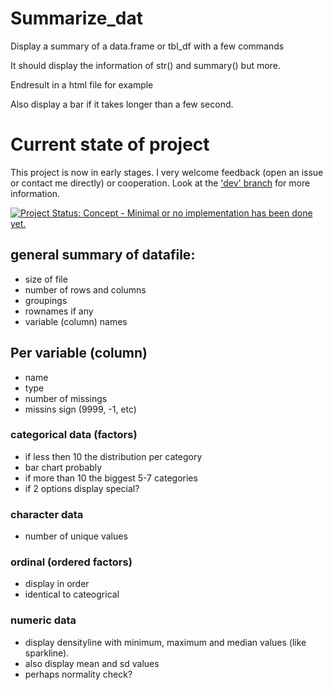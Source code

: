 Summarize\_dat
================

Display a summary of a data.frame or tbl\_df with a few commands

It should display the information of str() and summary() but more.

Endresult in a html file for example

Also display a bar if it takes longer than a few second.

Current state of project
========================

This project is now in early stages. I very welcome feedback (open an issue or contact me directly) or cooperation. Look at the ['dev' branch](https://github.com/RMHogervorst/summarize_dat/tree/dev) for more information.

[![Project Status: Concept - Minimal or no implementation has been done yet.](http://www.repostatus.org/badges/latest/concept.svg)](http://www.repostatus.org/#concept)

general summary of datafile:
----------------------------

-   size of file
-   number of rows and columns
-   groupings
-   rownames if any
-   variable (column) names

Per variable (column)
---------------------

-   name
-   type
-   number of missings
-   missins sign (9999, -1, etc)

### categorical data (factors)

-   if less then 10 the distribution per category
-   bar chart probably
-   if more than 10 the biggest 5-7 categories
-   if 2 options display special?

### character data

-   number of unique values

### ordinal (ordered factors)

-   display in order
-   identical to cateogrical

### numeric data

-   display densityline with minimum, maximum and median values (like sparkline).
-   also display mean and sd values
-   perhaps normality check?
